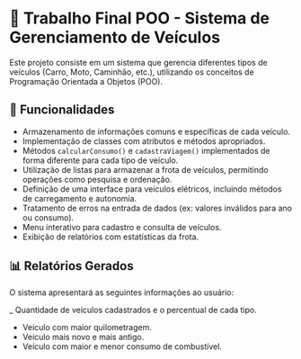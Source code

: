 # 🚗 Trabalho Final POO - Sistema de Gerenciamento de Veículos

Este projeto consiste em um sistema que gerencia diferentes tipos de veículos (Carro, Moto, Caminhão, etc.), utilizando os conceitos de Programação Orientada a Objetos (POO).

## 📌 Funcionalidades

- Armazenamento de informações comuns e específicas de cada veículo.
- Implementação de classes com atributos e métodos apropriados.
- Métodos `calcularConsumo()` e `cadastraViagem()` implementados de forma diferente para cada tipo de veículo.
- Utilização de listas para armazenar a frota de veículos, permitindo operações como pesquisa e ordenação.
- Definição de uma interface para veículos elétricos, incluindo métodos de carregamento e autonomia.
- Tratamento de erros na entrada de dados (ex: valores inválidos para ano ou consumo).
- Menu interativo para cadastro e consulta de veículos.
- Exibição de relatórios com estatísticas da frota.

## 📊 Relatórios Gerados

O sistema apresentará as seguintes informações ao usuário:

_ Quantidade de veículos cadastrados e o percentual de cada tipo.
- Veículo com maior quilometragem.
- Veículo mais novo e mais antigo.
- Veículo com maior e menor consumo de combustível.
